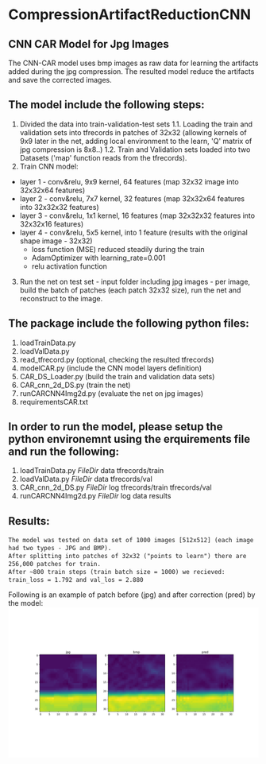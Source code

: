 # CompressionArtifactReductionCNN

## CNN CAR Model for Jpg Images 

The CNN-CAR model uses bmp images as raw data for learning the artifacts added during the jpg compression.
The resulted model reduce the artifacts and save the corrected images.

## The model include the following steps:

1. Divided the data into train-validation-test sets
	1.1. Loading the train and validation sets into tfrecords in patches of 32x32
	(allowing kernels of 9x9 later in the net, adding local environment to the learn, 'Q' matrix of jpg compression is 8x8..)
	1.2. Train and Validation sets loaded into two Datasets ('map' function reads from the tfrecords).
2. Train CNN model:
  - layer 1 - conv&relu, 9x9 kernel, 64 features (map 32x32 image into 32x32x64 features)
  - layer 2 - conv&relu, 7x7 kernel, 32 features (map 32x32x64 features into 32x32x32 features)
  - layer 3 - conv&relu, 1x1 kernel, 16 features (map 32x32x32 features into 32x32x16 features)
  - layer 4 - conv&relu, 5x5 kernel, into 1 feature (results with the original shape image - 32x32) 
	* loss function (MSE) reduced steadily during the train
	* AdamOptimizer with learning_rate=0.001
	* relu activation function
3. Run the net on test set - input folder including jpg images - per image, build the batch of patches (each patch 32x32 size), run the net and reconstruct to the image.  


## The package include the following python files:

1. loadTrainData.py 
2. loadValData.py
3. read_tfrecord.py (optional, checking the resulted tfrecords)
4. modelCAR.py (include the CNN model layers definition)
5. CAR_DS_Loader.py (build the train and validation data sets)
6. CAR_cnn_2d_DS.py (train the net)
7. runCARCNN4Img2d.py (evaluate the net on jpg images)
8. requirementsCAR.txt

## In order to run the model, please setup the python environemnt using the erquirements file and run the following:

1. loadTrainData.py $FileDir$ data tfrecords/train 
2. loadValData.py $FileDir$ data tfrecords/val 
3. CAR_cnn_2d_DS.py $FileDir$ log tfrecords/train tfrecords/val
4. runCARCNN4Img2d.py $FileDir$ log data results

## Results:
	The model was tested on data set of 1000 images [512x512] (each image had two types - JPG and BMP).
	After splitting into patches of 32x32 ("points to learn") there are 256,000 patches for train. 
	After ~800 train steps (train batch size = 1000) we recieved:
	train_loss = 1.792 and val_los = 2.880

Following is an example of patch before (jpg) and after correction (pred) by the model: 
	![Alt text](Figure_1.png?raw=true "Title")
